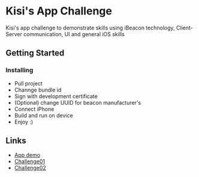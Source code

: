# Kisi's App Challenge

Kisi's app challenge to demonstrate skills using iBeacon technology, Client-Server communication, UI and general iOS skills

## Getting Started

### Installing

* Pull project
* Channge bundle id
* Sign with development certificate
* (Optional) change UUID for beacon manufacturer's
* Connect iPhone
* Build and run on device
* Enjoy :)

## Links

* [App demo](https://youtu.be/-VNl5tKPmk8)
* [Challenge01](https://youtu.be/YpXK9khR18o)
* [Challenge02](https://youtu.be/MXgqD6N7IJw)
